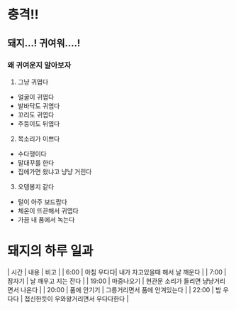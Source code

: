 # 충격!!
## 돼지...! 귀여워....!
### 왜 귀여운지 알아보자

1. 그냥 귀엽다
  - 얼굴이 귀엽다
  - 발바닥도 귀엽다
  - 꼬리도 귀엽다
  - 주둥이도 뒤엽다
2. 목소리가 이쁘다
  - 수다쟁이다
  - 말대꾸를 한다
  - 집에가면 왔냐고 냥냥 거린다
3. 오뎅봉지 같다
  - 털이 아주 보드랍다
  - 체온이 뜨끈해서 귀엽다
  - 가끔 내 품에서 녹는다


# 돼지의 하루 일과
| 시간 | 내용 | 비고 |
| 6:00 | 아침 우다다| 내가 자고있을때 해서 날 깨운다 |
| 7:00 | 잠자기 | 날 깨우고 지는 잔다 |
| 19:00 | 마중나오기 | 현관문 소리가 들리면 냥냥거리면서 나온다 |
| 20:00 | 품에 안기기 | 그릉거리면서 품에 안겨있는다 |
| 22:00 | 밤 우다다 | 접신한듯이 우와왕거리면서 우다다한다 |

